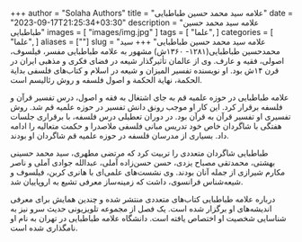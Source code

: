 +++
author = "Solaha Authors"
title = "علامه سید محمد حسین طباطبایی"
date = "2023-09-17T21:25:34+03:30"
description = "علامه سید محمد حسین طباطبایی"
images = [
    "images/img.jpg"
]
tags = [
    "علما",
]
categories = [
    "علما",
]
aliases = [""]
slug = "علامه سید محمد حسین طباطبایی"
+++
سید محمدحسین طباطبایی(۱۲۸۱- ۱۳۶۰ش) مشهور به علامه طباطبایی مفسر، فیلسوف، اصولی، فقیه و عارف. وی از عالمان تأثیرگذار شیعه در فضای فکری و مذهبی ایران در قرن ۱۴ش بود. او نویسنده تفسیر المیزان و شیعه در اسلام و کتاب‌های فلسفی بدایة الحکمة، نهایة الحکمة و اصول فلسفه و روش رئالیسم است.

علامه طباطبایی در حوزه علمیه قم به جای اشتغال به فقه و اصول، درس تفسیر قرآن و فلسفه برقرار کرد. این کار او موجب رونق دانش تفسیر در حوزه علمیه قم شد. روش تفسیری او تفسیر قرآن به قرآن بود. در دوران تعطیلی درس فلسفه، با برقراری جلسات هفتگی با شاگردان خاص خود تدریس مبانی فلسفی ملاصدرا و حکمت متعالیه را ادامه داد. بسیاری از مدرسان فلسفه در حوزه علمیه قم شاگردان او بودند.

طباطبایی شاگردان متعددی را تربیت کرد که مرتضی مطهری، سید محمد حسینی بهشتی، محمدتقی مصباح یزدی، حسن حسن‌زاده آملی، عبدالله جوادی آملی و ناصر مکارم شیرازی از جمله آنان بودند. وی نشست‌های علمی‌ای با هانری کربن، فیلسوف و شیعه‌شناس فرانسوی، داشت که زمینه‌ساز معرفی تشیع به اروپاییان شد.

درباره علامه طباطبایی کتاب‌های متعددی منتشر شده و چندین همایش برای معرفی اندیشه‌های او برگزار شده است. یک فصل از مجموعه تلویزیونی حدیث سرو نیز به شناسایی شخصیت او اختصاص یافته است. دانشگاه علامه طباطبایی در تهران به نام او نامگذاری شده است.